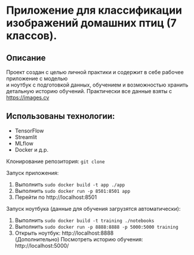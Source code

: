 # Приложение для классификации изображений домашних птиц (7 классов).

## Описание
Проект создан с целью личной практики и содержит в себе рабочее приложение с моделью <br> 
и ноутбук с подготовкой данных, обучением и возможностью хранить детальную историю обучений.
Практически все данные взяты с https://images.cv

## Использованы технологии:
- TensorFlow
- Streamlit
- MLflow
- Docker
и д.р.

Клонирование репозитория: `git clone `

Запуск приложения:
1. Выполнить `sudo docker build -t app ./app`
2. Выполнить `sudo docker run -p 8501:8501 app`
3. Перейти по http://localhost:8501

Запуск ноутбука (данные для обучения загрузятся автоматически):
1. Выполнить `sudo docker build -t training ./notebooks`
2. Выполнить `sudo docker run -p 8888:8888 -p 5000:5000 training`
3. Открыть ноутбук: http://localhost:8888<br>
(Дополнительно) Посмотреть историю обучения: http://localhost:5000/